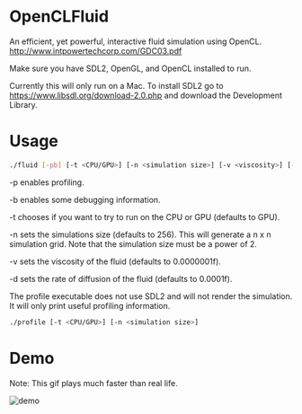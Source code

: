 # OpenCLFluid
An efficient, yet powerful, interactive fluid simulation using OpenCL.
http://www.intpowertechcorp.com/GDC03.pdf

Make sure you have SDL2, OpenGL, and OpenCL installed to run.

Currently this will only run on a Mac. To install SDL2 go to https://www.libsdl.org/download-2.0.php and download the Development Library. 

# Usage
```Bash
./fluid [-pb] [-t <CPU/GPU>] [-n <simulation size>] [-v <viscosity>] [-d <rate of diffusion>]
```

-p enables profiling.

-b enables some debugging information.

-t chooses if you want to try to run on the CPU or GPU (defaults to GPU).

-n sets the simulations size (defaults to 256). This will generate a n x n simulation grid. Note that the simulation size must be a power of 2.

-v sets the viscosity of the fluid (defaults to 0.0000001f).

-d sets the rate of diffusion of the fluid (defaults to 0.0001f).


The profile executable does not use SDL2 and will not render the simulation. It will only print useful profiling information.

```Bash
./profile [-t <CPU/GPU>] [-n <simulation size>]
```

# Demo

Note: This gif plays much faster than real life.

![demo](https://github.com/sparkasaurusRex/OpenCLFluid/blob/master/demo.gif)
